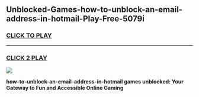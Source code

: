 
## Unblocked-Games-how-to-unblock-an-email-address-in-hotmail-Play-Free-5079i
<h3>
<a href="https://premium76.site?title=how-to-unblock-an-email-address-in-hotmail&ref=18A1">CLICK TO PLAY</a></h3>
<hr>

<h3>
<a href="https://premium76.site?title=how-to-unblock-an-email-address-in-hotmail&ref=18A1">CLICK 2 PLAY</a>
  
</h3>

<a href="https://premium76.site?title=how-to-unblock-an-email-address-in-hotmail&ref=18A1"><img src="https://clearcache.store/games.png"></a>


**how-to-unblock-an-email-address-in-hotmail games unblocked: Your Gateway to Fun and Accessible Online Gaming**
